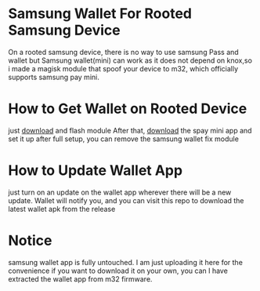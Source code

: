 # Samsung Wallet For Rooted Samsung Device 
On a rooted samsung device, there is no way to use samsung Pass and wallet
but Samsung wallet(mini) can work as it does not depend on knox,so i made 
a magisk module that spoof your device to m32, which officially supports
samsung pay mini.
# How to Get Wallet on Rooted Device
just [download](https://github.com/TheBizarreAbhishek/Samsung-Wallet-Fix/releases/download/v1.0.0/Samsung.Wallet.Fix.zip) and flash module 
After that, [download](https://github.com/TheBizarreAbhishek/Samsung-Wallet-Fix/releases/download/v1.0.0/Samsung.Wallet_v5.5.13.551300232.apk) the spay mini app and set it up 
after full setup, you can remove the samsung wallet fix module 
# How to Update Wallet App
just turn on an update on the wallet app wherever there will be a new update. Wallet will notify you, and you can visit this repo to download the latest wallet apk from the release 
# Notice 
samsung wallet app is fully untouched. I am just uploading it here for the convenience 
if you want to download it on your own, you can 
I have extracted the wallet app from m32 firmware.
